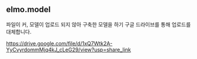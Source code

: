 ## elmo.model

파일이 커, 모델이 업로드 되지 않아
구축한 모델을 하기 구글 드라이브를 통해 업로드를 대체합니다.

https://drive.google.com/file/d/1xQ7Wtk2A-YyCvyrdommMjq4kJ_cLeG29/view?usp=share_link
